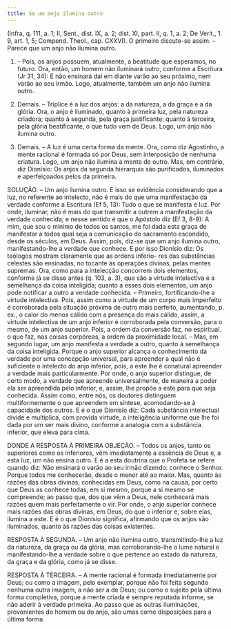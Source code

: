 ```yaml
---
title: Se um anjo ilumina outro
---
```


(Infra, q. 111, a. 1; II, Sent., dist. IX, a. 2; dist. XI, part. II, q. 1, a. 2; De Verit., 1. 9, art. 1, 5; Compend. Theol., cap. CXXVI).
  O primeiro discute-se assim. – Parece que um anjo não ilumina outro.  

1. – Pois, os anjos possuem, atualmente, a beatitude que esperamos, no futuro. Ora, então, um homem não iluminará outro, conforme a Escritura (Jr 31, 34): E não ensinará daí em diante varão ao seu próximo, nem varão ao seu irmão. Logo, atualmente, também um anjo não ilumina outro.  

2. Demais. – Tríplice é a luz dos anjos: a da natureza, a da graça e a da glória. Ora, o anjo é iluminado, quanto à primeira luz, pela natureza criadora; quanto à segunda, pela graça justificante; quanto à terceira, pela glória beatíficante, o que tudo vem de Deus. Logo, um anjo não ilumina outro.  

3. Demais. – A luz é uma certa forma da mente. Ora, como diz Agostinho, a mente racional é formada só por Deus, sem interposição de nenhuma criatura. Logo, um anjo não ilumina a mente de outro.  Mas, em contrário, diz Dionísio: Os anjos da segunda hierarquia são purificados, iluminados e aperfeiçoados pelos da primeira.  

SOLUÇÃO. – Um anjo ilumina outro. E isso se evidência considerando que a luz, no referente ao intelecto, não é mais do que uma manifestação da verdade conforme a Escritura (Ef 5, 13): Tudo o que se manifesta é luz. Por onde, iluminar, não é mais do que transmitir a outrem a manifestação da verdade conhecida; e nesse sentido é que o Apóstolo diz (Ef 3, 8-9): A mim, que sou o mínimo de todos os santos, me foi dada esta graça de manifestar a todos qual seja a comunicação do sacramento escondido, desde os séculos, em Deus. Assim, pois, diz-se que um anjo ilumina outro, manifestando-lhe a verdade que conhece. E por isso Dionísio diz: Os teólogos mostram claramente que as ordens inferio- res das substâncias celestes são ensinadas, no tocante às operações divinas, pelas mentes supremas.  Ora, como para a intelecção concorrem dois elementos, conforme já se disse antes (q. 103, a. 3), que são a virtude intelectiva e a semelhança da coisa inteligida; quanto a esses dois elementos, um anjo pode notificar a outro a verdade conhecida. – Primeiro, fortificando-lhe a virtude intelectiva. Pois, assim como a virtude de um corpo mais imperfeito é corroborada pela situação próxima de outro mais perfeito, aumentando, p. ex., o calor do menos cálido com a presença do mais cálido, assim, a virtude intelectiva de um anjo inferior é corroborada pela conversão, para o mesmo, de um anjo superior. Pois, a ordem da conversão faz, no espiritual. o que faz, nas coisas corpóreas, a ordem da proximidade local. – Mas, em segundo lugar, um anjo manifesta a verdade a outro, quanto à semelhança da coisa inteligida. Porque o anjo superior alcança o conhecimento da verdade por uma concepção universal, para apreender a qual não é suficiente o intelecto do anjo inferior, pois, a este lhe é conatural apreender a verdade mais particularmente. Por onde, o anjo superior distingue, de certo modo, a verdade que apreende universalmente, de maneira a poder ela ser apreendida pelo inferior, e, assim, lhe propõe a este para que seja conhecida. Assim como, entre nós, os doutores distinguem multiformemente o que apreendem em síntese, acomodando-se à capacidade dos outros. E é o que Dionísio diz: Cada substância intelectual divide e multiplica, com provida virtude, a inteligência uniforme que lhe foi dada por um ser mais divino, conforme a analogia com a substância inferior, que eleva para cima.  

DONDE A RESPOSTA À PRIMEIRA OBJEÇÃO. – Todos os anjos, tanto os superiores como os inferiores, vêm imediatamente a essência de Deus e, a esta luz, um não ensina outro. E é a esta doutrina que o Profeta se refere quando diz: Não ensinará o varão ao seu irmão dizendo: conhece o Senhor. Porque todos me conhecerão, desde o menor até ao maior. Mas, quanto às razões das obras divinas, conhecidas em Deus, como na causa, por certo que Deus as conhece todas, em si mesmo, porque a si mesmo se compreende; ao passo que, dos que vêm a Deus, nele conhecerá mais razões quem mais perfeitamente o vir. Por onde, o anjo superior conhece mais razões das obras divinas, em Deus, do que o inferior e, sobre elas, ilumina a este. E é o que Dionísio significa, afirmando que os anjos são iluminados, quanto às razões das coisas existentes.  

RESPOSTA À SEGUNDA. – Um anjo não ilumina outro, transmitindo-lhe a luz da natureza, da graça ou da glória, mas corroborando-lhe o lume natural e manifestando-lhe a verdade sobre o que pertence ao estado da natureza, da graça e da glória, como já se disse.  

RESPOSTA À TERCEIRA. – A mente racional é formada imediatamente por Deus; ou como a imagem, pelo exemplar, porque não foi feita segundo nenhuma outra imagem, a não ser a de Deus; ou como o sujeito pela última forma completiva, porque a mente criada é sempre reputada informe, se não aderir à verdade primeira. Ao passo que as outras iluminações, provenientes do homem ou do anjo, são umas como disposições para a última forma.